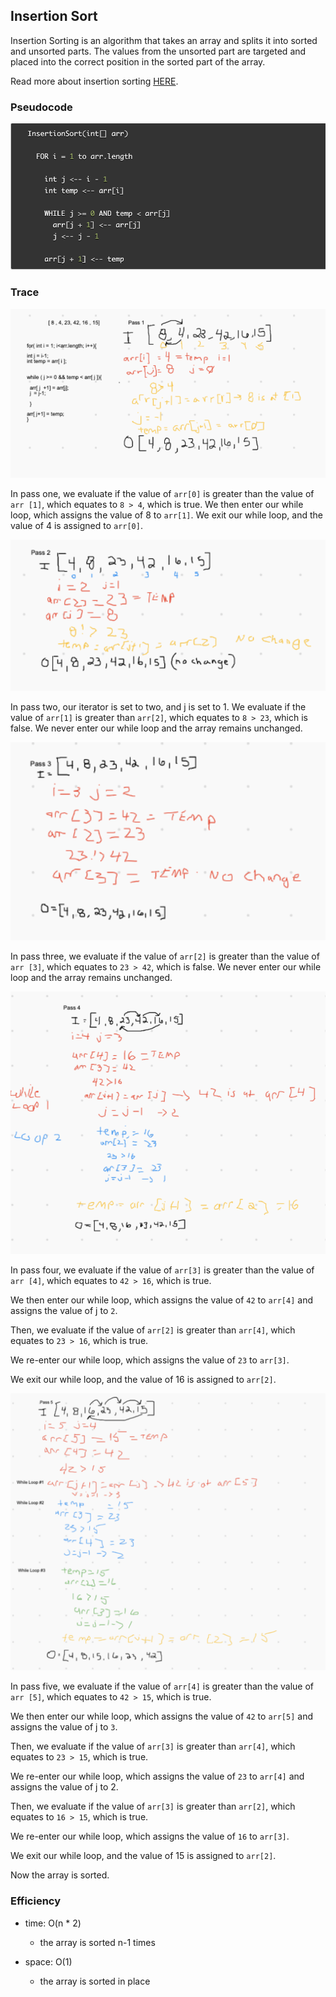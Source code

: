 ## Insertion Sort

Insertion Sorting is an algorithm that takes an array and splits it into sorted and unsorted parts. The values from the unsorted part are targeted and placed into the correct position in the sorted part of the array.

Read more about insertion sorting [HERE](https://www.geeksforgeeks.org/insertion-sort/).

### Pseudocode
![Pseudo Code](src/main/resources/Pseudocode.png)

### Trace

![Pass One](src/main/resources/Pass1.png)

In pass one, we evaluate if the value of `arr[0]` is greater than the value of `arr [1]`, which equates to `8 > 4`, which is true. We then enter our while loop, which assigns the value of 8 to `arr[1]`. We exit our while loop, and the value of 4 is assigned to `arr[0]`.

![Pass Two](src/main/resources/Pass2.png)

In pass two, our iterator is set to two, and j is set to 1. We evaluate if the value of `arr[1]` is greater than `arr[2]`, which equates to `8 > 23`, which is false. We never enter our while loop and the array remains unchanged.

![Pass Three](src/main/resources/Pass3.png)

In pass three, we evaluate if the value of `arr[2]` is greater than the value of `arr [3]`, which equates to `23 > 42`, which is false. We never enter our while loop and the array remains unchanged.

![Pass Four](src/main/resources/Pass4.png)

In pass four, we evaluate if the value of `arr[3]` is greater than the value of `arr [4]`, which equates to `42 > 16`, which is true. 

We then enter our while loop, which assigns the value of `42` to `arr[4]` and assigns the value of j to `2`. 

Then, we evaluate if the value of `arr[2]` is greater than `arr[4]`, which equates to `23 > 16`, which is true. 

We re-enter our while loop, which assigns the value of `23` to `arr[3]`. 

We exit our while loop, and the value of 16 is assigned to `arr[2]`.

![Pass Five](src/main/resources/Pass5.png)

In pass five, we evaluate if the value of `arr[4]` is greater than the value of `arr [5]`, which equates to `42 > 15`, which is true. 

We then enter our while loop, which assigns the value of `42` to `arr[5]` and assigns the value of j to `3`. 

Then, we evaluate if the value of `arr[3]` is greater than `arr[4]`, which equates to `23 > 15`, which is true. 

We re-enter our while loop, which assigns the value of `23` to `arr[4]` and assigns the value of j to 2.

Then, we evaluate if the value of `arr[3]` is greater than `arr[2]`, which equates to `16 > 15`, which is true. 

We re-enter our while loop, which assigns the value of `16` to `arr[3]`. 

We exit our while loop, and the value of 15 is assigned to `arr[2]`.

Now the array is sorted.

### Efficiency
- time: O(n * 2)
  - the array is sorted n-1 times

- space: O(1)
  - the array is sorted in place
